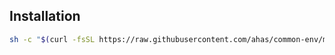 ## Installation

``` bash
sh -c "$(curl -fsSL https://raw.githubusercontent.com/ahas/common-env/main/install.sh)"
```
